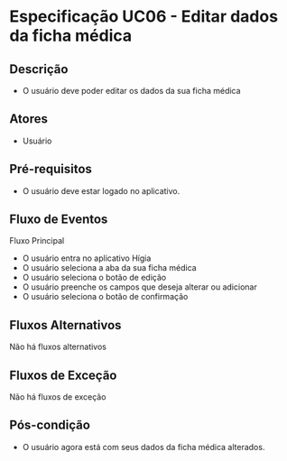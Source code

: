 # Especificação UC06 - Editar dados da ficha médica

## Descrição

- O usuário deve poder editar os dados da sua ficha médica

## Atores

- Usuário

## Pré-requisitos

- O usuário deve estar logado no aplicativo.

## Fluxo de Eventos

Fluxo Principal

- O usuário entra no aplicativo Hígia
- O usuário seleciona a aba da sua ficha médica
- O usuário seleciona o botão de edição
- O usuário preenche os campos que deseja alterar ou adicionar
- O usuário seleciona o botão de confirmação

## Fluxos Alternativos

Não há fluxos alternativos

## Fluxos de Exceção

Não há fluxos de exceção


## Pós-condição

- O usuário agora está com seus dados da ficha médica alterados.


